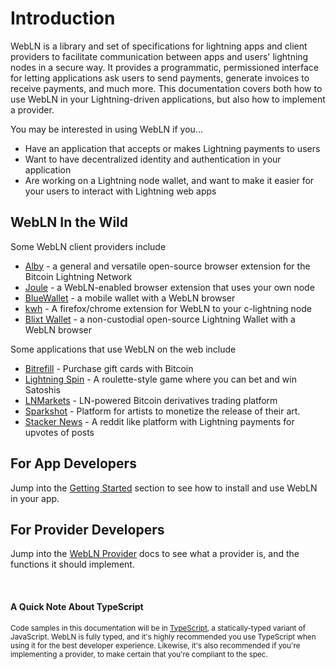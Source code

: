 # Introduction

WebLN is a library and set of specifications for lightning apps and client providers to facilitate communication between apps and users' lightning nodes in a secure way. It provides a programmatic, permissioned interface for letting applications ask users to send payments, generate invoices to receive payments, and much more. This documentation covers both how to use WebLN in your Lightning-driven applications, but also how to implement a provider.

You may be interested in using WebLN if you...

* Have an application that accepts or makes Lightning payments to users
* Want to have decentralized identity and authentication in your application
* Are working on a Lightning node wallet, and want to make it easier for your users to interact with Lightning web apps

## WebLN In the Wild

Some WebLN client providers include

* [Alby](https://github.com/getAlby) - a general and versatile open-source browser extension for the Bitcoin Lightning Network
* [Joule](https://lightningjoule.com) - a WebLN-enabled browser extension that uses your own node
* [BlueWallet](https://bluewallet.io/) - a mobile wallet with a WebLN browser
* [kwh](https://github.com/fiatjaf/kwh/) - A firefox/chrome extension for WebLN to your c-lightning node
* [Blixt Wallet](https://blixtwallet.github.io/) - a non-custodial open-source Lightning Wallet with a WebLN browser

Some applications that use WebLN on the web include

* [Bitrefill](https://www.bitrefill.com/) - Purchase gift cards with Bitcoin
* [Lightning Spin](https://lightningspin.com) - A roulette-style game where you can bet and win Satoshis
* [LNMarkets](https://lnmarkets.com/) - LN-powered Bitcoin derivatives trading platform
* [Sparkshot](https://sparkshot.io/) - Platform for artists to monetize the release of their art.
* [Stacker News](https://stacker.news/) - A reddit like platform with Lightning payments for upvotes of posts

## For App Developers

Jump into the [Getting Started](/getting-started) section to see how to install and use WebLN in your app.

## For Provider Developers

Jump into the [WebLN Provider](/webln-provider) docs to see what a provider is, and the functions it should implement.

<br/>

#### A Quick Note About TypeScript

<small>
  Code samples in this documentation will be in <a href="https://www.typescriptlang.org/" target="_blank">TypeScript</a>, a statically-typed variant of JavaScript. WebLN is fully typed, and it's highly recommended you use TypeScript when using it for the best developer experience. Likewise, it's also recommended if you're implementing a provider, to make certain that you're compliant to the spec.
</small>
